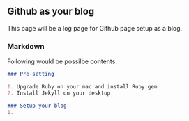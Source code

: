 ## Github as your blog

This page will be a log page for Github page setup as a blog.

### Markdown

Following would be possilbe contents: 

```markdown
### Pre-setting

1. Upgrade Ruby on your mac and install Ruby gem
2. Install Jekyll on your desktop

### Setup your blog
1. 

